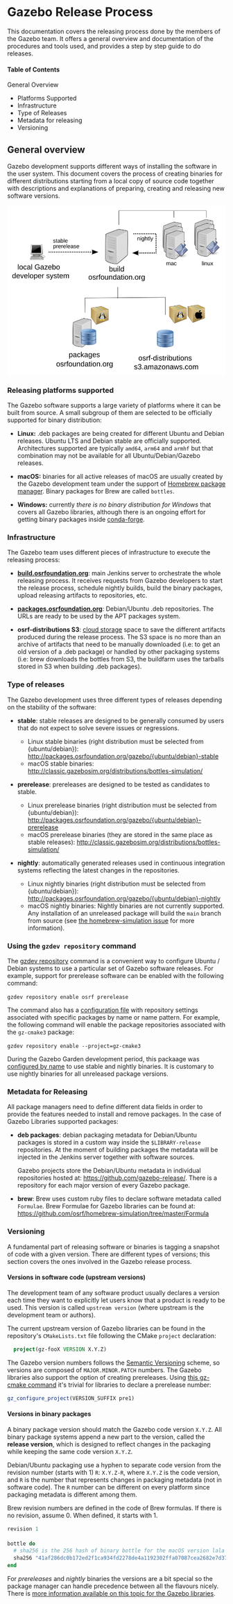 # Gazebo Release Process

This documentation covers the releasing process done by the members of the
Gazebo team. It offers a general overview and documentation of the
procedures and tools used, and provides a step by step guide to do releases.

#### Table of Contents

General Overview

  * Platforms Supported
  * Infrastructure
  * Type of Releases
  * Metadata for releasing
  * Versioning

## General overview

Gazebo development supports different ways of installing the software in the
user system. This document covers the process of creating binaries for different
distributions starting from a local copy of source code together with
descriptions and explanations of preparing, creating and releasing
new software versions.

![general releasing context](releasing/images/general_context.svg)

### Releasing platforms supported

The Gazebo software supports a large variety of platforms where it can be
built from source. A small subgroup of them are selected to be officially
supported for binary distribution:

 * **Linux:** .deb packages are being created for different Ubuntu and Debian
   releases. Ubuntu LTS and Debian stable are officially supported.
   Architectures supported are typically `amd64`, `arm64` and `armhf` but that
   combination may not be available for all Ubuntu/Debian/Gazebo releases.

 * **macOS:** binaries for all active releases of macOS are usually created by
   the Gazebo development team under the support of
   [Homebrew package manager](https://brew.sh/). Binary packages for Brew are
   called `bottles`.

 * **Windows:** currently *there is no binary distribution for Windows* that covers
   all Gazebo libraries, although there is an ongoing effort for getting
   binary packages inside
   [conda-forge](https://github.com/conda-forge/staged-recipes/issues/13551).

### Infrastructure

The Gazebo team uses different pieces of infrastructure to execute the
releasing process:

 * **[build.osrfoundation.org](https://build.osrfoundation.org/)**: main Jenkins server to orchestrate the whole
   releasing process. It receives requests from Gazebo developers to start the
   release process, schedule nightly builds, build the binary packages,
   upload releasing artifacts to repositories, etc.

 * **[packages.osrfoundation.org](http://packages.osrfoundation.org/)**: Debian/Ubuntu .deb repositories. The URLs
   are ready to be used by the APT packages system.

 * **osrf-distributions S3**: [cloud storage](http://classic.gazebosim.org/distributions/bottles-simulation/)
   space to save the different artifacts produced during the release process. The
   S3 space is no more than an archive of artifacts that need to be manually
   downloaded (i.e: to get an old version of a .deb package) or handled by other
   packaging systems (i.e: brew downloads the bottles from S3, the buildfarm uses
   the tarballs stored in S3 when building .deb packages).

### Type of releases

The Gazebo development uses three different types of releases depending on the
stability of the software:

 * **stable**: stable releases are designed to be generally consumed by users
   that do not expect to solve severe issues or regressions.
   * Linux stable binaries (right distribution must be selected from {ubuntu/debian}):
     http://packages.osrfoundation.org/gazebo/{ubuntu/debian}-stable
   * macOS stable binaries:
     http://classic.gazebosim.org/distributions/bottles-simulation/

 * **prerelease**: prereleases are designed to be tested as candidates to
   stable.
   * Linux prerelease binaries (right distribution must be selected from {ubuntu/debian}):
     http://packages.osrfoundation.org/gazebo/{ubuntu/debian}-prerelease
   * macOS prerelease binaries (they are stored in the same place as stable releases):
     http://classic.gazebosim.org/distributions/bottles-simulation/

 * **nightly**: automatically generated releases used in continuous integration
   systems reflecting the latest changes in the repositories.
   * Linux nightly binaries (right distribution must be selected from {ubuntu/debian}):
     http://packages.osrfoundation.org/gazebo/{ubuntu/debian}-nightly
   * macOS nightly binaries:
     Nightly binaries are not currently supported. Any installation of an unreleased
     package will build the `main` branch from source
     (see [the homebrew-simulation issue](https://github.com/osrf/homebrew-simulation/issues/1314)
     for more information).

### Using the `gzdev repository` command

The [gzdev repository](https://github.com/gazebo-tooling/gzdev#repository)
command is a convenient way to configure Ubuntu / Debian systems to use a
particular set of Gazebo software releases.
For example, support for prerelease software can be enabled with the following
command:

`gzdev repository enable osrf prerelease`

The command also has a
[configuration file](https://github.com/gazebo-tooling/gzdev/blob/master/plugins/config/repository.yaml)
with repository settings associated with specific packages by name or name
pattern. For example, the following command will enable the package repositories
associated with the `gz-cmake3` package:

`gzdev repository enable --project=gz-cmake3`

During the Gazebo Garden development period, this packaage was
[configured by name](https://github.com/gazebo-tooling/gzdev/blob/7fe5d2c5d758c6b0964e9937d6b82150402d14c2/plugins/config/repository.yaml#L28-L33)
to use stable and nightly binaries.
It is customary to use nightly binaries for all unreleased package versions.

### Metadata for Releasing

All package managers need to define different data fields in order to provide
the features needed to install and remove packages. In the case of Gazebo
Libraries supported packages:

 * **deb packages**: debian packaging metadata for Debian/Ubuntu packages is
     stored in a custom way inside the `$LIBRARY-release` repositories. At the moment of
     building packages the metadata will be injected in the Jenkins server
     together with software sources.

     Gazebo projects store the Debian/Ubuntu metadata in individual
     repositories hosted at: https://github.com/gazebo-release/. There is a
     repository for each major version of every Gazebo package.


 * **brew**: Brew uses custom ruby files to declare software metadata called
     `Formulae`. Brew Formulae for Gazebo libraries can be found at:
     https://github.com/osrf/homebrew-simulation/tree/master/Formula


### Versioning

A fundamental part of releasing software or binaries is tagging a snapshot of code
with a given version. There are different types of versions; this section covers
the ones involved in the Gazebo release process.

#### Versions in software code (upstream versions)

The development team of any software product usually declares a version each
time they want to explicitly let users know that a product is ready to be
used. This version is called `upstream version` (where upstream is the
development team or authors).

The current upstream version of Gazebo libraries can be found in the repository's
`CMakeLists.txt` file following the CMake `project` declaration:

```cmake
  project(gz-fooX VERSION X.Y.Z)
```

The Gazebo version numbers follows the [Semantic
Versioning](https://semver.org/) scheme, so versions are composed of
`MAJOR.MINOR.PATCH` numbers. The Gazebo libraries also support the option of
creating prereleases. Using [this gz-cmake command](https://github.com/gazebosim/gz-cmake/blob/9698f484ae84c6c8ea6118a6d4950aef62eeaa23/examples/prerelease/CMakeLists.txt#L4)
it's trivial for libraries to declare a prerelease number:

```cmake
gz_configure_project(VERSION_SUFFIX pre1)
```

#### Versions in binary packages

A binary package version should match the Gazebo code version `X.Y.Z`. All
binary package systems append a new part to the version, called the **release version**,
which is designed to reflect changes in the packaging while keeping the same
code version `X.Y.Z`.

Debian/Ubuntu packaging use a hyphen to separate code version from the revision
number (starts with 1) `R`: `X.Y.Z-R`, where `X.Y.Z` is the code version, and `R` is the
number that represents changes in packaging metadata (not in software code). The
`R` number can be different on every platform since packaging metadata is
different among them.

Brew revision numbers are defined in the code of Brew formulas. If there is no
revision, assume 0. When defined, it starts with 1.

```ruby
revision 1

bottle do
  # sha256 is the 256 hash of binary bottle for the macOS version lala
  sha256 "41af286dc0b172ed2f1ca934fd2278de4a1192302ffa07087cea2682e7d372e3" => :lala
end
```

For *prereleases* and *nightly* binaries the versions are a bit special so the
package manager can handle precedence between all the flavours nicely. There is
[more information available on this topic for the Gazebo
libraries](releasing/versioning_pre_nightly.md).

